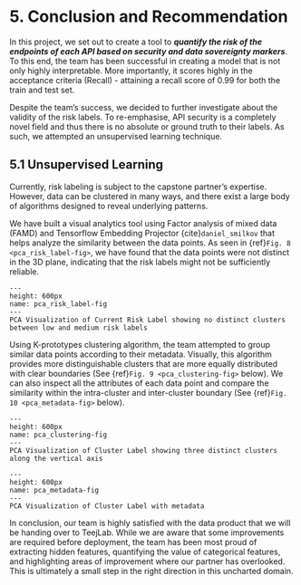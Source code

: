 # 5. Conclusion and Recommendation

In this project, we set out to create a tool to ***quantify the risk of the endpoints of each API based on security and data sovereignty markers***. To this end, the team has been successful in creating a model that is not only highly interpretable. More importantly, it scores highly in the acceptance criteria (Recall) - attaining a recall score of 0.99 for both the train and test set.

Despite the team’s success, we decided to further investigate about the validity of the risk labels. To re-emphasise, API security is a completely novel field and thus there is no absolute or ground truth to their labels. As such, we attempted an unsupervised learning technique.

## 5.1 Unsupervised Learning

Currently, risk labeling is subject to the capstone partner’s expertise. However, data can be clustered in many ways, and there exist a large body of algorithms designed to reveal underlying patterns.

We have built a visual analytics tool using Factor analysis of mixed data (FAMD) and Tensorflow Embedding Projector {cite}`daniel_smilkov` that helps analyze the similarity between the data points. As seen in {ref}`Fig. 8 <pca_risk_label-fig>`, we have found that the data points were not distinct in the 3D plane, indicating that the risk labels might not be sufficiently reliable.  

```{figure} images/pca_risk_label.jpg
---
height: 600px
name: pca_risk_label-fig
---
PCA Visualization of Current Risk Label showing no distinct clusters between low and medium risk labels
```

Using K-prototypes clustering algorithm, the team attempted to group similar data points according to their metadata. Visually, this algorithm provides more distinguishable clusters that are more equally distributed with clear boundaries (See {ref}`Fig. 9 <pca_clustering-fig>` below). We can also inspect all the attributes of each data point and compare the similarity within the intra-cluster and inter-cluster boundary (See {ref}`Fig. 10 <pca_metadata-fig>` below).

```{figure} images/pca_clustering.jpg
---
height: 600px
name: pca_clustering-fig
---
PCA Visualization of Cluster Label showing three distinct clusters along the vertical axis
```

```{figure} images/pca_metadata.jpg
---
height: 600px
name: pca_metadata-fig
---
PCA Visualization of Cluster Label with metadata
```

In conclusion, our team is highly satisfied with the data product that we will be handing over to TeejLab. While we are aware that some improvements are required before deployment, the team has been most proud of extracting hidden features, quantifying the value of categorical features, and highlighting areas of improvement where our partner has overlooked. This is ultimately a small step in the right direction in this uncharted domain.
